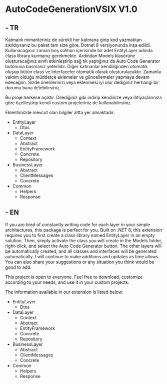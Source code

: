 # AutoCodeGenerationVSIX V1.0

## - TR

Katmanlı mimarileriniz de sürekli her katmana girip kod yazmaktan sıkıldıysanız bu paket tam size göre. Dotnet 8 versiyonunda inşa edildi. Kullanacağınız zaman boş solition içerisinde bir adet EntityLayer adında class library kurmanız gerekmekte. Ardından Models klasörüne oluşturacağınız sınıfı etkinleştirip sağ tık yaptığınız da Auto Code Generator butonuna basmanız yeterlidir. Diğer katmanlar kendiliğinden otomatik oluşup bütün class ve interfaceler otomatik olarak oluşturulacaktır. Zamanla vaktim olduğu müddetçe eklemeler ve güncellemeler yapmaya devam edeceğim. Sizde önerilerinizi veya eklenmesi iyi olur dediğiniz herhangi bir durumu bana iletebilirsiniz. 

Bu proje herkese açıktır. Dilediğiniz gibi indirip kendinize veya ihtiyaçlarınıza göre özelleştirip kendi custom projeleriniz de kullanabilirsiniz.

Eklentimizde mevcut olan bilgiler altta yer almaktadır:

- EntityLayer
  - Dtos
- DataLayer
  - Context
  - Abstract
  - EntityFramework
  - Concrete
  - Repository
- BusinessLayer
  - Abstract
  - ClientMessages
  - Concrete
- Common
  - Helpers
  - Response

## - EN

If you are tired of constantly writing code for each layer in your simple architectures, this package is perfect for you. Built on .NET 8, this extension requires you to first create a class library named EntityLayer in an empty solution. Then, simply activate the class you will create in the Models folder, right-click, and select the Auto Code Generator button. The other layers will be automatically created, and all classes and interfaces will be generated automatically. I will continue to make additions and updates as time allows. You can also share your suggestions or any situation you think would be good to add.

This project is open to everyone. Feel free to download, customize according to your needs, and use it in your custom projects.

The information available in our extension is listed below:

- EntityLayer
  - Dtos
- DataLayer
  - Context
  - Abstract
  - EntityFramework
  - Concrete
  - Repository
- BusinessLayer
  - Abstract
  - ClientMessages
  - Concrete
- Common
  - Helpers
  - Response
